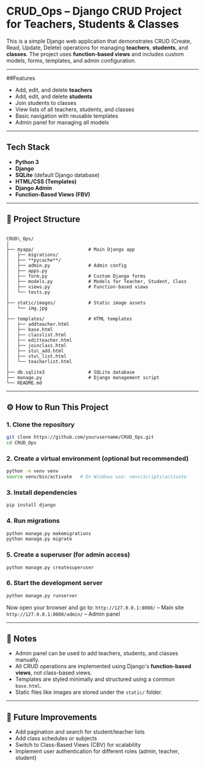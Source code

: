 # CRUD_Ops – Django CRUD Project for Teachers, Students & Classes

This is a simple Django web application that demonstrates CRUD (Create, Read, Update, Delete) operations for managing **teachers**, **students**, and **classes**. 
The project uses **function-based views** and includes custom models, forms, templates, and admin configuration.

---

##Features

- Add, edit, and delete **teachers**
- Add, edit, and delete **students**
- Join students to classes
- View lists of all teachers, students, and classes
- Basic navigation with reusable templates
- Admin panel for managing all models

---

## Tech Stack

- **Python 3**
- **Django**
- **SQLite** (default Django database)
- **HTML/CSS (Templates)**
- **Django Admin**
- **Function-Based Views (FBV)**

---

## 📁 Project Structure

```

CRUD\_Ops/
│
├── myapp/                    # Main Django app
│   ├── migrations/
│   ├── **pycache**/
│   ├── admin.py              # Admin config
│   ├── apps.py
│   ├── form.py               # Custom Django forms
│   ├── models.py             # Models for Teacher, Student, Class
│   ├── views.py              # Function-based views
│   └── tests.py
│
├── static/images/            # Static image assets
│   └── img.jpg
│
├── templates/                # HTML templates
│   ├── addteacher.html
│   ├── base.html
│   ├── classlist.html
│   ├── editteacher.html
│   ├── joinclass.html
│   ├── stu\_add.html
│   ├── stu\_list.html
│   └── teacherlist.html
│
├── db.sqlite3                # SQLite database
├── manage.py                 # Django management script
└── README.md

````

---

## ⚙️ How to Run This Project

### 1. Clone the repository

```bash
git clone https://github.com/yourusername/CRUD_Ops.git
cd CRUD_Ops
````

### 2. Create a virtual environment (optional but recommended)

```bash
python -m venv venv
source venv/bin/activate   # On Windows use: venv\Scripts\activate
```

### 3. Install dependencies

```bash
pip install django
```

### 4. Run migrations

```bash
python manage.py makemigrations
python manage.py migrate
```

### 5. Create a superuser (for admin access)

```bash
python manage.py createsuperuser
```

### 6. Start the development server

```bash
python manage.py runserver
```

Now open your browser and go to:
`http://127.0.0.1:8000/` – Main site
`http://127.0.0.1:8000/admin/` – Admin panel

---

## 🧩 Notes

* Admin panel can be used to add teachers, students, and classes manually.
* All CRUD operations are implemented using Django's **function-based views**, not class-based views.
* Templates are styled minimally and structured using a common `base.html`.
* Static files like images are stored under the `static/` folder.

---

## 📌 Future Improvements

* Add pagination and search for student/teacher lists
* Add class schedules or subjects
* Switch to Class-Based Views (CBV) for scalability
* Implement user authentication for different roles (admin, teacher, student)

